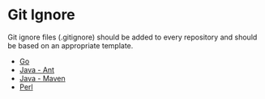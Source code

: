 Git Ignore
==

Git ignore files (.gitignore) should be added to every repository and should be
based on an appropriate template.

* [Go](gitignore/go)
* [Java - Ant](gitignore/ant)
* [Java - Maven](gitignore/maven)
* [Perl](gitignore/perl)
